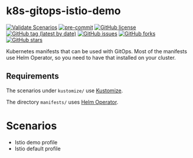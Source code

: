 # k8s-gitops-istio-demo

[![Validate Scenarios](https://github.com/bcochofel/k8s-gitops-istio-demo/workflows/Validate%20Scenarios/badge.svg)](https://github.com/bcochofel/k8s-gitops-istio-demo/blob/master/.github/workflows/validate.yml)
[![pre-commit](https://img.shields.io/badge/pre--commit-enabled-brightgreen?logo=pre-commit&logoColor=white)](https://github.com/pre-commit/pre-commit)
[![GitHub license](https://img.shields.io/github/license/bcochofel/k8s-gitops-istio-demo.svg)](https://github.com/bcochofel/k8s-gitops-istio-demo/blob/master/LICENSE)
[![GitHub tag (latest by date)](https://img.shields.io/github/v/tag/bcochofel/k8s-gitops-istio-demo)](https://github.com/bcochofel/k8s-gitops-istio-demo/tags)
[![GitHub issues](https://img.shields.io/github/issues/bcochofel/k8s-gitops-istio-demo.svg)](https://github.com/bcochofel/k8s-gitops-istio-demo/issues/)
[![GitHub forks](https://img.shields.io/github/forks/bcochofel/k8s-gitops-istio-demo.svg?style=social&label=Fork&maxAge=2592000)](https://github.com/bcochofel/k8s-gitops-istio-demo/network/)
[![GitHub stars](https://img.shields.io/github/stars/bcochofel/k8s-gitops-istio-demo.svg?style=social&label=Star&maxAge=2592000)](https://github.com/bcochofel/k8s-gitops-istio-demo/stargazers/)

Kubernetes manifests that can be used with GitOps.
Most of the manifests use Helm Operator, so you need to have that installed on your cluster.

## Requirements

The scenarios under `kustomize/` use [Kustomize](https://github.com/kubernetes-sigs/kustomize).

The directory `manifests/` uses [Helm Operator](https://github.com/fluxcd/helm-operator).

# Scenarios

- Istio demo profile
- Istio default profile
